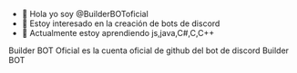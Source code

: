 - 👋 Hola yo soy @BuilderBOToficial
- 👀 Estoy interesado en la creación de bots de discord
- 🌱 Actualmente estoy aprendiendo js,java,C#,C,C++

Builder BOT Oficial es la cuenta oficial de github del bot de discord Builder BOT
